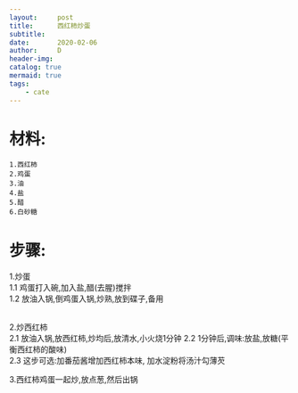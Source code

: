 ```yaml
---
layout:     post
title:      西红柿炒蛋
subtitle:   
date:       2020-02-06
author:     D
header-img: 
catalog: true
mermaid: true
tags:
    - cate
---
```

# 材料:
```
1.西红柿
2.鸡蛋
3.油
4.盐
5.醋
6.白砂糖
```

# 步骤:

1.炒蛋<br>
1.1 鸡蛋打入碗,加入盐,醋(去腥)搅拌<br>
1.2 放油入锅,倒鸡蛋入锅,炒熟,放到碟子,备用<br><br>

2.炒西红柿<br>
2.1 放油入锅,放西红柿,炒均后,放清水,小火烧1分钟
2.2 1分钟后,调味:放盐,放糖(平衡西红柿的酸味)<br>
2.3 这步可选:加番茄酱增加西红柿本味, 加水淀粉将汤汁勾薄芡<br>

3.西红柿鸡蛋一起炒,放点葱,然后出锅
